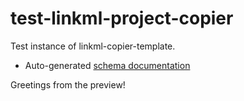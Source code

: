 # test-linkml-project-copier

Test instance of linkml-copier-template.

- Auto-generated [schema documentation](elements/index.md)

Greetings from the preview!
